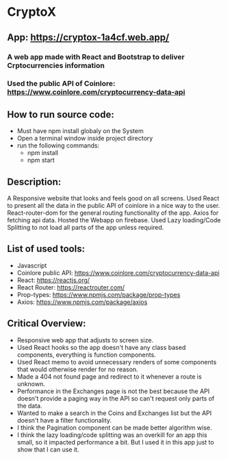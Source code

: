 # CryptoX

## App: https://cryptox-1a4cf.web.app/

### A web app made with React and Bootstrap to deliver Crptocurrencies information
### Used the public API of Coinlore: https://www.coinlore.com/cryptocurrency-data-api

## How to run source code:
  * Must have npm install globaly on the System
  * Open a terminal window inside project directory
  * run the following commands:
      * npm install
      * npm start

## Description:
A Responsive website that looks and feels good on all screens.
Used React to present all the data in the public API of coinlore in a nice way to the user.
React-router-dom for the general routing functionality of the app.
Axios for fetching api data.
Hosted the Webapp on firebase.
Used Lazy loading/Code Splitting to not load all parts of the app unless required.

## List of used tools:
  * Javascript
  * Coinlore public API: https://www.coinlore.com/cryptocurrency-data-api
  * React: https://reactjs.org/
  * React Router: https://reactrouter.com/
  * Prop-types: https://www.npmjs.com/package/prop-types
  * Axios: https://www.npmjs.com/package/axios

## Critical Overview:
* Responsive web app that adjusts to screen size.
* Used React hooks so the app doesn't have any class based components, everything is function components.
* Used React memo to avoid unnecessary renders of some components that would otherwise render for no reason.
* Made a 404 not found page and redirect to it whenever a route is unknown.
* Performance in the Exchanges page is not the best because the API doesn't provide a paging way in the API so can't request only parts of the data.
* Wanted to make a search in the Coins and Exchanges list but the API doesn't have a filter functionality.
* I think the Pagination component can be made better algorithm wise.
* I think the lazy loading/code splitting was an overkill for an app this small, so it impacted performance a bit. But I used it in this app just to show that I can use it.
